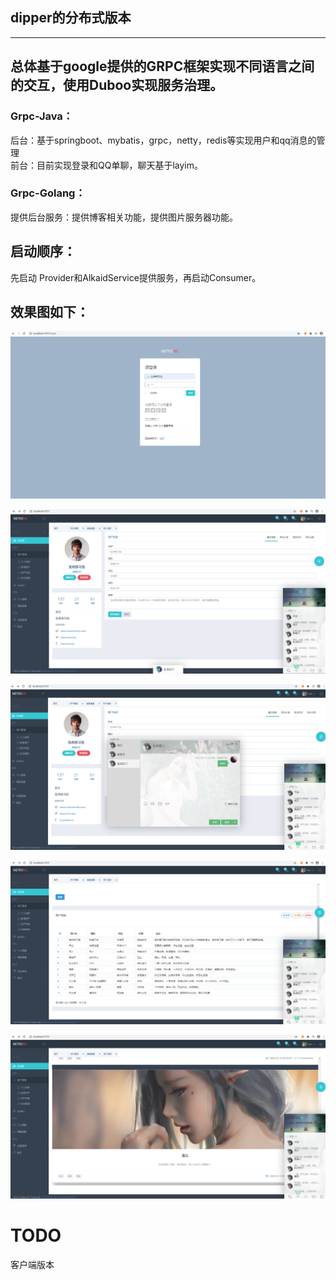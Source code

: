 
## dipper的分布式版本
---
## 总体基于google提供的GRPC框架实现不同语言之间的交互，使用Duboo实现服务治理。  
### Grpc-Java：   
  后台：基于springboot、mybatis，grpc，netty，redis等实现用户和qq消息的管理  
  前台：目前实现登录和QQ单聊，聊天基于layim。  
### Grpc-Golang：  
  提供后台服务：提供博客相关功能，提供图片服务器功能。  

## 启动顺序：  
  先启动 Provider和AlkaidService提供服务，再启动Consumer。
## 效果图如下：
  
![效果图]( /screen/1.png)

![效果图]( /screen/2.png)

![效果图]( /screen/3.png)

![效果图]( /screen/4.png)

![效果图]( /screen/5.png)


# TODO
  客户端版本 

